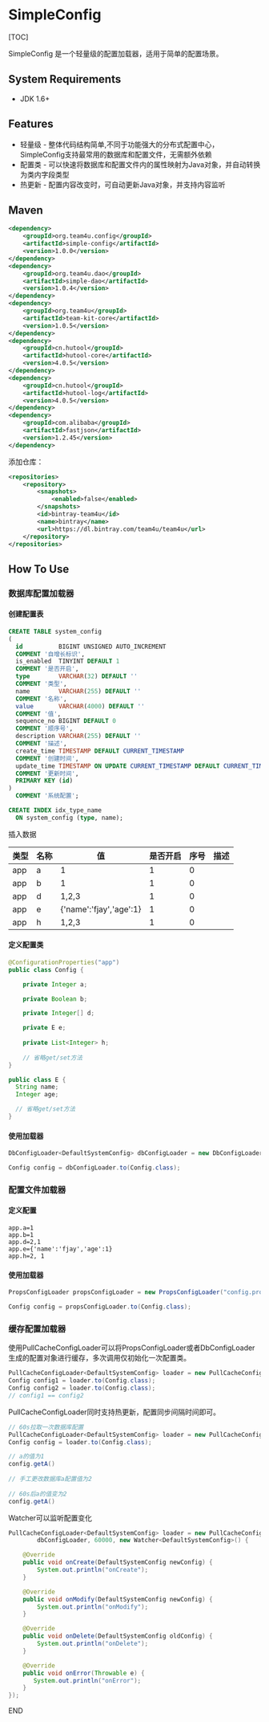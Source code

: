 # SimpleConfig
[TOC]

SimpleConfig 是一个轻量级的配置加载器，适用于简单的配置场景。

## System Requirements

* JDK 1.6+

## Features

* 轻量级 - 整体代码结构简单,不同于功能强大的分布式配置中心，SimpleConfig支持最常用的数据库和配置文件，无需额外依赖
* 配置类 - 可以快速将数据库和配置文件内的属性映射为Java对象，并自动转换为类内字段类型
* 热更新 - 配置内容改变时，可自动更新Java对象，并支持内容监听

## Maven

```xml
<dependency>
    <groupId>org.team4u.config</groupId>
    <artifactId>simple-config</artifactId>
    <version>1.0.0</version>
</dependency>
<dependency>
    <groupId>org.team4u.dao</groupId>
    <artifactId>simple-dao</artifactId>
    <version>1.0.4</version>
</dependency>
<dependency>
    <groupId>org.team4u</groupId>
    <artifactId>team-kit-core</artifactId>
    <version>1.0.5</version>
</dependency>
<dependency>
    <groupId>cn.hutool</groupId>
    <artifactId>hutool-core</artifactId>
    <version>4.0.5</version>
</dependency>
<dependency>
    <groupId>cn.hutool</groupId>
    <artifactId>hutool-log</artifactId>
    <version>4.0.5</version>
</dependency>
<dependency>
    <groupId>com.alibaba</groupId>
    <artifactId>fastjson</artifactId>
    <version>1.2.45</version>
</dependency>
```

添加仓库：

```xml
<repositories>
    <repository>
        <snapshots>
            <enabled>false</enabled>
        </snapshots>
        <id>bintray-team4u</id>
        <name>bintray</name>
        <url>https://dl.bintray.com/team4u/team4u</url>
    </repository>
</repositories>
```

## How To Use

### 数据库配置加载器

#### 创建配置表

```sql
CREATE TABLE system_config
(
  id          BIGINT UNSIGNED AUTO_INCREMENT
  COMMENT '自增长标识',
  is_enabled  TINYINT DEFAULT 1                                                   NOT NULL
  COMMENT '是否开启',
  type        VARCHAR(32) DEFAULT ''                                              NOT NULL
  COMMENT '类型',
  name        VARCHAR(255) DEFAULT ''                                             NOT NULL
  COMMENT '名称',
  value       VARCHAR(4000) DEFAULT ''                                            NOT NULL
  COMMENT '值',
  sequence_no BIGINT DEFAULT 0                                                    NOT NULL
  COMMENT '顺序号',
  description VARCHAR(255) DEFAULT ''                                             NOT NULL
  COMMENT '描述',
  create_time TIMESTAMP DEFAULT CURRENT_TIMESTAMP                                 NOT NULL
  COMMENT '创建时间',
  update_time TIMESTAMP ON UPDATE CURRENT_TIMESTAMP DEFAULT CURRENT_TIMESTAMP     NOT NULL
  COMMENT '更新时间',
  PRIMARY KEY (id)
)
  COMMENT '系统配置';

CREATE INDEX idx_type_name
  ON system_config (type, name);
```

插入数据

| 类型   | 名称   | 值                       | 是否开启 | 序号   | 描述   |
| ---- | ---- | ----------------------- | ---- | ---- | ---- |
| app  | a    | 1                       | 1    | 0    |      |
| app  | b    | 1                       | 1    | 0    |      |
| app  | d    | 1,2,3                   | 1    | 0    |      |
| app  | e    | {'name':'fjay','age':1} | 1    | 0    |      |
| app  | h    | 1,2,3                   | 1    | 0    |      |


#### 定义配置类

```java
@ConfigurationProperties("app")
public class Config {

    private Integer a;

    private Boolean b;

    private Integer[] d;

    private E e;
  
    private List<Integer> h;
    
    // 省略get/set方法
}

public class E {
  String name;
  Integer age;

  // 省略get/set方法
}
```

#### 使用加载器

```java
DbConfigLoader<DefaultSystemConfig> dbConfigLoader = new DbConfigLoader<DefaultSystemConfig>(DefaultSystemConfig.class, dataSource);

Config config = dbConfigLoader.to(Config.class);
```

### 配置文件加载器

#### 定义配置

```properties
app.a=1
app.b=1
app.d=2,1
app.e={'name':'fjay','age':1}
app.h=2, 1
```

#### 使用加载器

```java
PropsConfigLoader propsConfigLoader = new PropsConfigLoader("config.properties")

Config config = propsConfigLoader.to(Config.class);
```

### 缓存配置加载器

使用PullCacheConfigLoader可以将PropsConfigLoader或者DbConfigLoader生成的配置对象进行缓存，多次调用仅初始化一次配置类。

```java
PullCacheConfigLoader<DefaultSystemConfig> loader = new PullCacheConfigLoader<DefaultSystemConfig>(dbConfigLoader, 0);
Config config1 = loader.to(Config.class);
Config config2 = loader.to(Config.class);
// config1 == config2
```

PullCacheConfigLoader同时支持热更新，配置同步间隔时间即可。

```java
// 60s拉取一次数据库配置
PullCacheConfigLoader<DefaultSystemConfig> loader = new PullCacheConfigLoader<DefaultSystemConfig>(dbConfigLoader, 600000);
Config config = loader.to(Config.class);

// a的值为1
config.getA()
  
// 手工更改数据库a配置值为2
  
// 60s后a的值变为2
config.getA()
```
Watcher可以监听配置变化

```java
PullCacheConfigLoader<DefaultSystemConfig> loader = new PullCacheConfigLoader<DefaultSystemConfig>(
        dbConfigLoader, 60000, new Watcher<DefaultSystemConfig>() {

    @Override
    public void onCreate(DefaultSystemConfig newConfig) {
        System.out.println("onCreate");
    }

    @Override
    public void onModify(DefaultSystemConfig newConfig) {
        System.out.println("onModify");
    }

    @Override
    public void onDelete(DefaultSystemConfig oldConfig) {
        System.out.println("onDelete");
    }

    @Override
    public void onError(Throwable e) {
	   System.out.println("onError");
    }
});
```
END
